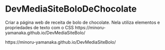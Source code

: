 # DevMediaSiteBoloDeChocolate
<p>Criar a página web de receita de bolo de chocolate. Nela utiliza elementos e propriedades de texto com o CSS  https://minoru-yamanaka.github.io/DevMediaSiteBolo/</p>
<p>https://minoru-yamanaka.github.io/DevMediaSiteBolo/</p>

